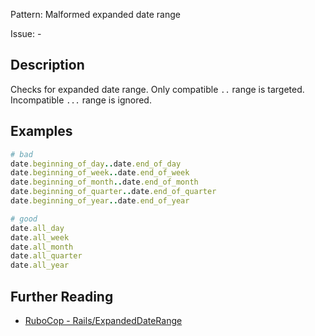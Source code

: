 Pattern: Malformed expanded date range

Issue: -

## Description

Checks for expanded date range. Only compatible `..` range is targeted. Incompatible `...` range is ignored.

## Examples

```ruby
# bad
date.beginning_of_day..date.end_of_day
date.beginning_of_week..date.end_of_week
date.beginning_of_month..date.end_of_month
date.beginning_of_quarter..date.end_of_quarter
date.beginning_of_year..date.end_of_year

# good
date.all_day
date.all_week
date.all_month
date.all_quarter
date.all_year
```

## Further Reading

* [RuboCop - Rails/ExpandedDateRange](https://docs.rubocop.org/rubocop-rails/cops_rails.html#railsexpandeddaterange)
